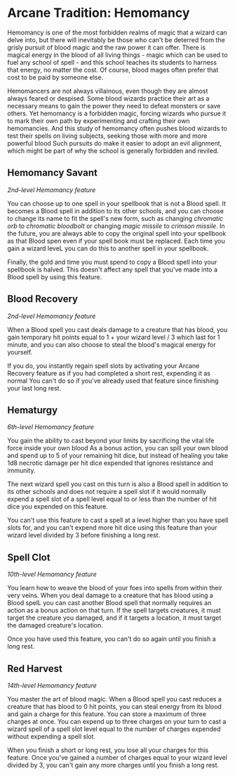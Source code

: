 # Arcane Tradition: Hemomancy
Hemomancy is one of the most forbidden realms of magic that a wizard can delve into, but there will inevitably be those who can't be deterred from the grisly pursuit of blood magic and the raw power it can offer. There is magical energy in the blood of all living things - magic which can be used to fuel any school of spell - and this school teaches its students to harness that energy, no matter the cost. Of course, blood mages often prefer that cost to be paid by someone else.

Hemomancers are not always villainous, even though they are almost always feared or despised. Some blood wizards practice their art as a necessary means to gain the power they need to defeat monsters or save others. Yet hemomancy is a forbidden magic, forcing wizards who pursue it to mark their own path by experimenting and crafting their own hemomancies. And this study of hemomancy often pushes blood wizards to test their spells on living subjects, seeking those with more and more powerful blood Such pursuits do make it easier to adopt an evil alignment, which might be part of why the school is generally forbidden and reviled.

## Hemomancy Savant
*2nd-level Hemomancy feature*

You can choose up to one spell in your spellbook that is not a Blood spell. It becomes a Blood spell in addition to its other schools, and you can choose to change its name to fit the spell's new form, such as changing *chromatic orb* to *chromatic bloodbolt* or changing *magic missile* to *crimson missile*. In the future, you are always able to copy the original spell into your spellbook as that Blood spen even if your spell book must be replaced. Each time you gain a wizard leveL you can do this to another spell in your spellbook.

Finally, the gold and time you must spend to copy a Blood spell into your spellbook is halved. This doesn't affect any spell that you've made into a Blood spell by using this feature.

## Blood Recovery
*2nd-level Hemomancy feature*

When a Blood spell you cast deals damage to a creature that has blood, you gain temporary hit points equal to 1 + your wizard level / 3 which last for 1 minute, and you can also choose to steal the blood's magical energy for yourself.

If you do, you instantly regain spell slots by activating your Arcane Recovery feature as if you had completed a short rest, expending it as normal You can't do so if you've already used that feature since finishing your last long rest.

## Hematurgy
*6th-level Hemomancy feature*

You gain the ability to cast beyond your limits by sacrificing the vital life force inside your own blood As a bonus action, you can spill your own blood and spend up to 5 of your remaining hit dice, but instead of healing you take 1d8 necrotic damage per hit dice expended that ignores resistance and immunity.

The next wizard spell you cast on this turn is also a Blood spell in addition to its other schools and does not require a spell slot if it would normally expend a spell slot of a spell level equal to or less than the number of hit dice you expended on this feature.

You can't use this feature to cast a spell at a level higher than you have spell slots for, and you can't expend more hit dice using this feature than your wizard level divided by 3 before finishing a long rest.

## Spell Clot
*10th-level Hemomancy feature*

You learn how to weave the blood of your foes into spells from within their very veins. When you deal damage to a creature that has blood using a Blood spelL you can cast another Blood spell that normally requires an action as a bonus action on that turn. If the spell targets creatures, it must target the creature you damaged, and if it targets a location, it must target the damaged creature's location.

Once you have used this feature, you can't do so again until you finish a long rest.

## Red Harvest
*14th-level Hemomancy feature*

You master the art of blood magic. When a Blood spell you cast reduces a creature that has blood to 0 hit points, you can steal energy from its blood and gain a charge for this feature. You can store a maximum of three charges at once. You can expend up to three charges on your turn to cast a wizard spell of a spell slot level equal to the number of charges expended without expending a spell slot.

When you finish a short or long rest, you lose all your charges for this feature. Once you've gained a number of charges equal to your wizard level divided by 3, you can't gain any more charges until you finish a long rest.
